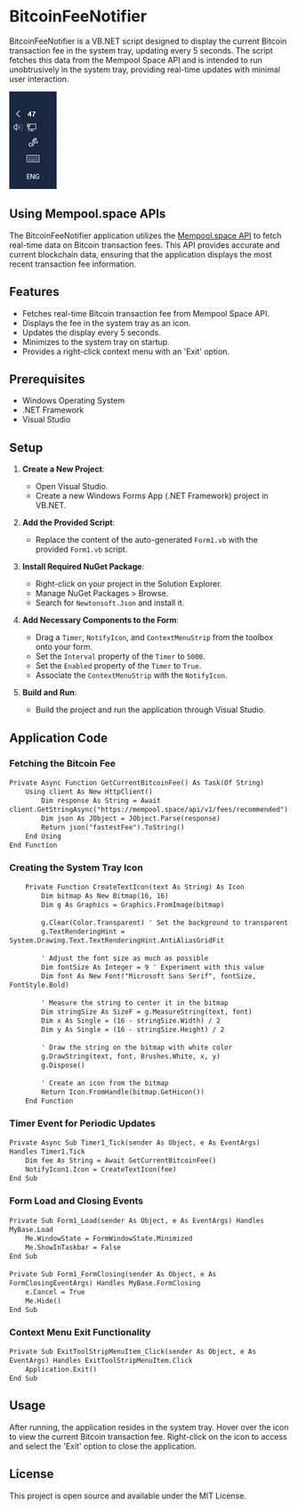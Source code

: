 
# BitcoinFeeNotifier

BitcoinFeeNotifier is a VB.NET script designed to display the current Bitcoin transaction fee in the system tray, updating every 5 seconds. The script fetches this data from the Mempool Space API and is intended to run unobtrusively in the system tray, providing real-time updates with minimal user interaction.


![BitcoinFeeNotifier Screenshot](https://github.com/Trusttobitcoin/BitcoinFeeNotifier/blob/main/ScreenShot.JPG?raw=true)

## Using Mempool.space APIs

The BitcoinFeeNotifier application utilizes the [Mempool.space API](https://mempool.space/api) to fetch real-time data on Bitcoin transaction fees. This API provides accurate and current blockchain data, ensuring that the application displays the most recent transaction fee information.

## Features

- Fetches real-time Bitcoin transaction fee from Mempool Space API.
- Displays the fee in the system tray as an icon.
- Updates the display every 5 seconds.
- Minimizes to the system tray on startup.
- Provides a right-click context menu with an 'Exit' option.

## Prerequisites

- Windows Operating System
- .NET Framework 
- Visual Studio 

## Setup

1. **Create a New Project**:
   - Open Visual Studio.
   - Create a new Windows Forms App (.NET Framework) project in VB.NET.

2. **Add the Provided Script**:
   - Replace the content of the auto-generated `Form1.vb` with the provided `Form1.vb` script.

3. **Install Required NuGet Package**:
   - Right-click on your project in the Solution Explorer.
   - Manage NuGet Packages > Browse.
   - Search for `Newtonsoft.Json` and install it.

4. **Add Necessary Components to the Form**:
   - Drag a `Timer`, `NotifyIcon`, and `ContextMenuStrip` from the toolbox onto your form.
   - Set the `Interval` property of the `Timer` to `5000`.
   - Set the `Enabled` property of the `Timer` to `True`.
   - Associate the `ContextMenuStrip` with the `NotifyIcon`.

5. **Build and Run**:
   - Build the project and run the application through Visual Studio.

## Application Code

### Fetching the Bitcoin Fee

```vb.net
Private Async Function GetCurrentBitcoinFee() As Task(Of String)
    Using client As New HttpClient()
        Dim response As String = Await client.GetStringAsync("https://mempool.space/api/v1/fees/recommended")
        Dim json As JObject = JObject.Parse(response)
        Return json("fastestFee").ToString()
    End Using
End Function
```

### Creating the System Tray Icon

```vb.net
    Private Function CreateTextIcon(text As String) As Icon
        Dim bitmap As New Bitmap(16, 16)
        Dim g As Graphics = Graphics.FromImage(bitmap)

        g.Clear(Color.Transparent) ' Set the background to transparent
        g.TextRenderingHint = System.Drawing.Text.TextRenderingHint.AntiAliasGridFit

        ' Adjust the font size as much as possible
        Dim fontSize As Integer = 9 ' Experiment with this value
        Dim font As New Font("Microsoft Sans Serif", fontSize, FontStyle.Bold)

        ' Measure the string to center it in the bitmap
        Dim stringSize As SizeF = g.MeasureString(text, font)
        Dim x As Single = (16 - stringSize.Width) / 2
        Dim y As Single = (16 - stringSize.Height) / 2

        ' Draw the string on the bitmap with white color
        g.DrawString(text, font, Brushes.White, x, y)
        g.Dispose()

        ' Create an icon from the bitmap
        Return Icon.FromHandle(bitmap.GetHicon())
    End Function
```

### Timer Event for Periodic Updates

```vb.net
Private Async Sub Timer1_Tick(sender As Object, e As EventArgs) Handles Timer1.Tick
    Dim fee As String = Await GetCurrentBitcoinFee()
    NotifyIcon1.Icon = CreateTextIcon(fee)
End Sub
```

### Form Load and Closing Events

```vb.net
Private Sub Form1_Load(sender As Object, e As EventArgs) Handles MyBase.Load
    Me.WindowState = FormWindowState.Minimized
    Me.ShowInTaskbar = False
End Sub

Private Sub Form1_FormClosing(sender As Object, e As FormClosingEventArgs) Handles MyBase.FormClosing
    e.Cancel = True
    Me.Hide()
End Sub
```

### Context Menu Exit Functionality

```vb.net
Private Sub ExitToolStripMenuItem_Click(sender As Object, e As EventArgs) Handles ExitToolStripMenuItem.Click
    Application.Exit()
End Sub
```

## Usage

After running, the application resides in the system tray. Hover over the icon to view the current Bitcoin transaction fee. Right-click on the icon to access and select the 'Exit' option to close the application.


## License

This project is open source and available under the MIT License.
